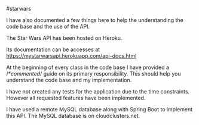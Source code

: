 #starwars

I have also documented a few things here to help the understanding the code base and the use of the API.

The Star Wars API has been hosted on Heroku.

Its documentation can be accesses at https://mystarwarsapi.herokuapp.com/api-docs.html

At the beginning of every class in the code base I have provided a /**commented*/ guide on its primary responsibility. This should help you understand the code base and my implementation.

I have not created any tests for the application due to the time constraints. However all requested features have been implemented.

I have used a remote MySQL database along with Spring Boot to implement this API. The MySQL database is on cloudclusters.net.
